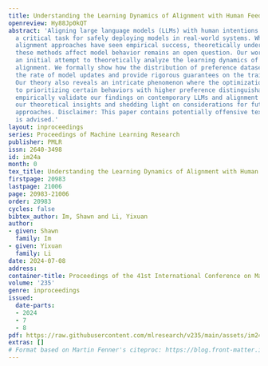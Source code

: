 ```yaml
---
title: Understanding the Learning Dynamics of Alignment with Human Feedback
openreview: Hy88Jp0kQT
abstract: 'Aligning large language models (LLMs) with human intentions has become
  a critical task for safely deploying models in real-world systems. While existing
  alignment approaches have seen empirical success, theoretically understanding how
  these methods affect model behavior remains an open question. Our work provides
  an initial attempt to theoretically analyze the learning dynamics of human preference
  alignment. We formally show how the distribution of preference datasets influences
  the rate of model updates and provide rigorous guarantees on the training accuracy.
  Our theory also reveals an intricate phenomenon where the optimization is prone
  to prioritizing certain behaviors with higher preference distinguishability. We
  empirically validate our findings on contemporary LLMs and alignment tasks, reinforcing
  our theoretical insights and shedding light on considerations for future alignment
  approaches. Disclaimer: This paper contains potentially offensive text; reader discretion
  is advised.'
layout: inproceedings
series: Proceedings of Machine Learning Research
publisher: PMLR
issn: 2640-3498
id: im24a
month: 0
tex_title: Understanding the Learning Dynamics of Alignment with Human Feedback
firstpage: 20983
lastpage: 21006
page: 20983-21006
order: 20983
cycles: false
bibtex_author: Im, Shawn and Li, Yixuan
author:
- given: Shawn
  family: Im
- given: Yixuan
  family: Li
date: 2024-07-08
address:
container-title: Proceedings of the 41st International Conference on Machine Learning
volume: '235'
genre: inproceedings
issued:
  date-parts:
  - 2024
  - 7
  - 8
pdf: https://raw.githubusercontent.com/mlresearch/v235/main/assets/im24a/im24a.pdf
extras: []
# Format based on Martin Fenner's citeproc: https://blog.front-matter.io/posts/citeproc-yaml-for-bibliographies/
---
```

